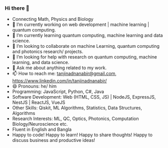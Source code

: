 ### Hi there 👋

<!--
**tanjinadnanabir/tanjinadnanabir** is a ✨ _special_ ✨ repository because its `README.md` (this file) appears on your GitHub profile.

Here are some ideas to get you started: -->

- Connecting Math, Physics and Biology  
- 🔭 I’m currently working on web development | machine learning | quantum computing.
- 🌱 I’m currently learning quantum computing, machine learning and data science.
- 👯 I’m looking to collaborate on machine Learning, quantum computing and photonics research/ projects.
- 🤔 I’m looking for help with research on quantum computing, machine learning, and data science.
- 💬 Ask me about anything related to my work.
- 📫 How to reach me: tanjinadnanabir@gmail.com, https://www.linkedin.com/in/tanjinadnanabir/
- 😄 Pronouns: he/ him
- Programming: JavaScript, Python, C#, Java
- Software Development: Web (HTML, CSS, JS) | NodeJS, ExpressJS, NestJS | ReactJS, VueJS
- Other Skills: Qiskit, ML Algorithms, Statistics, Data Structures, Algorithms
- Research Interests: ML, QC, Optics, Photonics, Computation Biology/Neuroscience etc.
- Fluent in English and Bangla
- Happy to code! Happy to learn! Happy to share thoughts! Happy to discuss business and productive ideas!
<!-- - ⚡ Fun fact: ... -->

